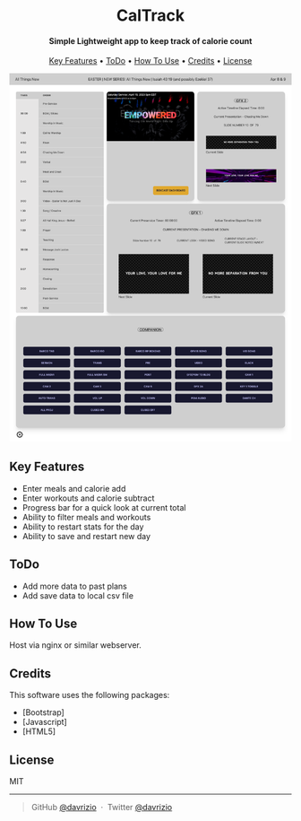 
<h1 align="center">
  CalTrack
</h1>

<h4 align="center">Simple Lightweight app to keep track of calorie count</h4>

<p align="center">
  <a href="#key-features">Key Features</a> •
  <a href="#todo">ToDo</a> •
  <a href="#how-to-use">How To Use</a> •
  <a href="#credits">Credits</a> •
  <a href="#license">License</a>
</p>

![screenshot](https://github.com/Davrizio/monocle/blob/main/images/thumb1.png)

## Key Features

* Enter meals and calorie add
* Enter workouts and calorie subtract
* Progress bar for a quick look at current total
* Ability to filter meals and workouts
* Ability to restart stats for the day 
* Ability to save and restart new day

## ToDo

* Add more data to past plans
* Add save data to local csv file

## How To Use

Host via nginx or similar webserver.

## Credits

This software uses the following packages:

- [Bootstrap]
- [Javascript]
- [HTML5]



## License

MIT

---

> GitHub [@davrizio](https://github.com/davrizio) &nbsp;&middot;&nbsp;
> Twitter [@davrizio](https://twitter.com/davrizio)

